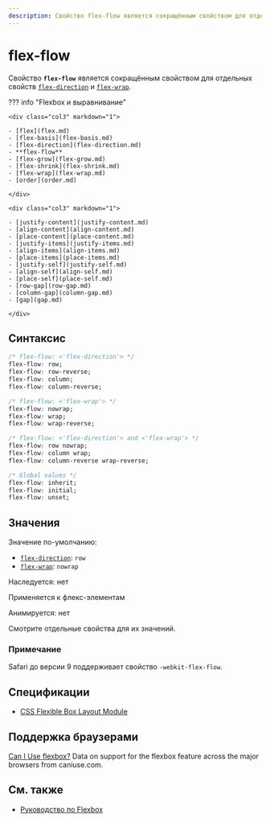 ```yaml
---
description: Свойство flex-flow является сокращённым свойством для отдельных свойств flex-direction и flex-wrap
---
```


# flex-flow

Свойство **`flex-flow`** является сокращённым свойством для отдельных свойств [`flex-direction`](flex-direction.md) и [`flex-wrap`](flex-wrap.md).

??? info "Flexbox и выравнивание"

    <div class="col3" markdown="1">

    - [flex](flex.md)
    - [flex-basis](flex-basis.md)
    - [flex-direction](flex-direction.md)
    - **flex-flow**
    - [flex-grow](flex-grow.md)
    - [flex-shrink](flex-shrink.md)
    - [flex-wrap](flex-wrap.md)
    - [order](order.md)

    </div>

    <div class="col3" markdown="1">

    - [justify-content](justify-content.md)
    - [align-content](align-content.md)
    - [place-content](place-content.md)
    - [justify-items](justify-items.md)
    - [align-items](align-items.md)
    - [place-items](place-items.md)
    - [justify-self](justify-self.md)
    - [align-self](align-self.md)
    - [place-self](place-self.md)
    - [row-gap](row-gap.md)
    - [column-gap](column-gap.md)
    - [gap](gap.md)

    </div>

## Синтаксис

```css
/* flex-flow: <'flex-direction'> */
flex-flow: row;
flex-flow: row-reverse;
flex-flow: column;
flex-flow: column-reverse;

/* flex-flow: <'flex-wrap'> */
flex-flow: nowrap;
flex-flow: wrap;
flex-flow: wrap-reverse;

/* flex-flow: <'flex-direction'> and <'flex-wrap'> */
flex-flow: row nowrap;
flex-flow: column wrap;
flex-flow: column-reverse wrap-reverse;

/* Global values */
flex-flow: inherit;
flex-flow: initial;
flex-flow: unset;
```

## Значения

Значение по-умолчанию:

- [`flex-direction`](flex-direction.md): `row`
- [`flex-wrap`](flex-wrap.md): `nowrap`

Наследуется: нет

Применяется к флекс-элементам

Анимируется: нет

Смотрите отдельные свойства для их значений.

### Примечание

Safari до версии 9 поддерживает свойство `-webkit-flex-flow`.

## Спецификации

- [CSS Flexible Box Layout Module](https://www.w3.org/TR/css-flexbox/#propdef-flex-flow)

## Поддержка браузерами

<p class="ciu_embed" data-feature="flexbox" data-periods="future_1,current,past_1,past_2">
  <a href="http://caniuse.com/#feat=flexbox">Can I Use flexbox?</a> Data on support for the flexbox feature across the major browsers from caniuse.com.
</p>

## См. также

- [Руководство по Flexbox](/flex/)
